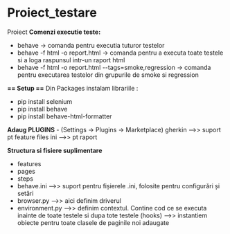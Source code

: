 # Proiect_testare
Proiect
**Comenzi executie teste:**
- behave   -> comanda pentru executia tuturor testelor
- behave -f html -o report.html   -> comanda pentru a executa toate testele si a loga raspunsul intr-un raport html
- behave -f html -o report.html --tags=smoke,regression  -> comanda pentru executarea testelor din grupurile de smoke si regression


**== Setup ==**
Din Packages instalam librariile :
- pip install selenium
- pip install behave
- pip install behave-html-formatter


**Adaug PLUGINS**  - (Settings -> Plugins -> Marketplace)
gherkin  -->> suport pt feature files
ini  -->> pt raport


**Structura si fisiere suplimentare**
- features
- pages
- steps
- behave.ini  -->> suport pentru fișierele .ini, folosite pentru configurări și setări
- browser.py  -->> aici definim driverul
- environment.py -->> definim contextul. Contine cod ce se executa inainte de toate testele si dupa tote testele (hooks)
               -->> instantiem obiecte pentru toate clasele de paginile noi adaugate

